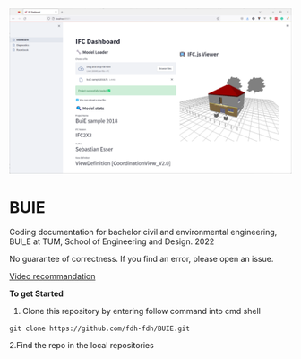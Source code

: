 <img width="1000" alt="pic2" src="https://github.com/fdh-fdh/BUIE/blob/main/Readme_image.png">

# BUIE
Coding documentation for bachelor civil and environmental engineering, BUI_E at TUM, School of Engineering and Design. 2022

No guarantee of correctness. 
If you find an error, please open an issue.

[Video recommandation](https://www.youtube.com/watch?v=AfQztEUSQns&list=PLbFY94gzUJhGkxOUZknWupIiBnY5A0KUM&index=10)

**To get Started**
1. Clone this repository by entering follow command into cmd shell
```shell
git clone https://github.com/fdh-fdh/BUIE.git
```
2.Find the repo in the local repositories


